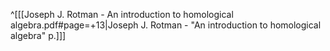 ^[[[Joseph J. Rotman - An introduction to homological algebra.pdf#page=+13|Joseph J. Rotman - "An introduction to homological algebra" p.]]]